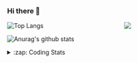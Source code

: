### Hi there 👋

<!--
**tao8687/tao8687** is a ✨ _special_ ✨ repository because its `README.md` (this file) appears on your GitHub profile.

Here are some ideas to get you started:

- 🔭 I’m currently working on ...
- 🌱 I’m currently learning ...
- 👯 I’m looking to collaborate on ...
- 🤔 I’m looking for help with ...
- 💬 Ask me about ...
- 📫 How to reach me: ...
- 😄 Pronouns: ...
- ⚡ Fun fact: ...
-->

<img align='right' src="https://media.giphy.com/media/M9gbBd9nbDrOTu1Mqx/giphy.gif" width="230">

![Top Langs](https://github-readme-stats.vercel.app/api/top-langs/?username=tao8687&layout=compact&title_color=23238E&text_color=A67D3D)

![Anurag's github stats](https://github-readme-stats.vercel.app/api?username=tao8687&show_icons=true&&text_color=A67D3D&title_color=23238E&show_icons=false&count_private=true&hide=stars)

<details>
  <summary>:zap: Coding Stats</summary>
  <b>
<!--START_SECTION:waka-->
![Profile Views](http://img.shields.io/badge/Profile%20Views-4-blue)

**🐱 My Github Data** 

> 🏆 148 Contributions in the Year 2021
 > 
> 📦 880.8 kB Used in Github's Storage 
 > 
> 🚫 Not Opted to Hire
 > 
> 📜 44 Public Repositories 
 > 
> 🔑 19 Private Repositories  
 > 
**I'm an Early 🐤** 

```text
🌞 Morning    131 commits    █████████████░░░░░░░░░░░░   51.78% 
🌆 Daytime    67 commits     ██████░░░░░░░░░░░░░░░░░░░   26.48% 
🌃 Evening    46 commits     ████░░░░░░░░░░░░░░░░░░░░░   18.18% 
🌙 Night      9 commits      █░░░░░░░░░░░░░░░░░░░░░░░░   3.56%

```
📅 **I'm Most Productive on Wednesday** 

```text
Monday       40 commits     ████░░░░░░░░░░░░░░░░░░░░░   15.81% 
Tuesday      35 commits     ███░░░░░░░░░░░░░░░░░░░░░░   13.83% 
Wednesday    49 commits     ████░░░░░░░░░░░░░░░░░░░░░   19.37% 
Thursday     40 commits     ████░░░░░░░░░░░░░░░░░░░░░   15.81% 
Friday       49 commits     ████░░░░░░░░░░░░░░░░░░░░░   19.37% 
Saturday     22 commits     ██░░░░░░░░░░░░░░░░░░░░░░░   8.7% 
Sunday       18 commits     █░░░░░░░░░░░░░░░░░░░░░░░░   7.11%

```


📊 **This Week I Spent My Time On** 

```text
⌚︎ Time Zone: Asia/Shanghai

💬 Programming Languages: 
C++                      4 mins              ████████████████████████░   98.68% 
Markdown                 0 secs              ░░░░░░░░░░░░░░░░░░░░░░░░░   1.32%

🔥 Editors: 
VS Code                  4 mins              █████████████████████████   100.0%

🐱‍💻 Projects: 
postion                  4 mins              █████████████████████████   100.0%

💻 Operating System: 
Linux                    4 mins              █████████████████████████   100.0%

```

**I Mostly Code in C++** 

```text
C++                      9 repos             █████████░░░░░░░░░░░░░░░░   37.5% 
C                        6 repos             ██████░░░░░░░░░░░░░░░░░░░   25.0% 
Python                   4 repos             ████░░░░░░░░░░░░░░░░░░░░░   16.67% 
Shell                    2 repos             ██░░░░░░░░░░░░░░░░░░░░░░░   8.33% 
Makefile                 1 repo              █░░░░░░░░░░░░░░░░░░░░░░░░   4.17%

```


**Timeline**

![Chart not found](https://raw.githubusercontent.com/tao8687/tao8687/master/charts/bar_graph.png) 


<!--END_SECTION:waka-->
</details>

